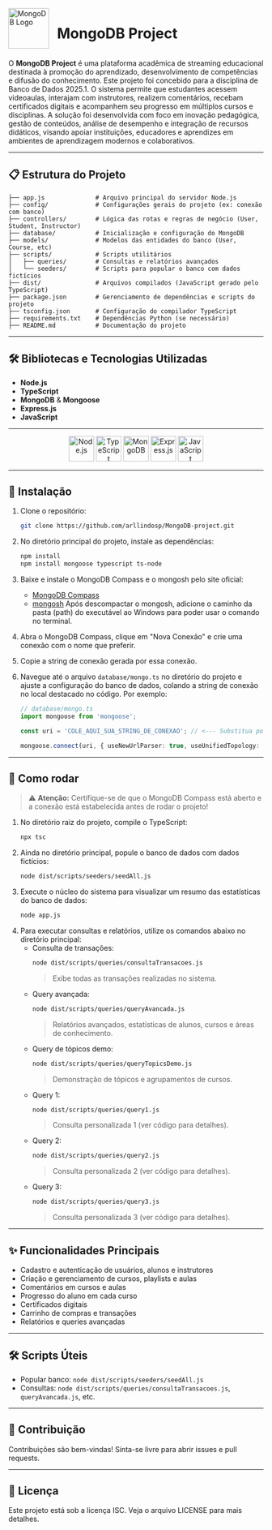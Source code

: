 
<div style="display: flex; align-items: center; justify-content: flex-start;">
	<img src="https://cdn.jsdelivr.net/gh/devicons/devicon/icons/mongodb/mongodb-original.svg" alt="MongoDB Logo" width="80" height="80"/>
	<h1 style="margin-left: 16px;">MongoDB Project </h1>
</div>


O **MongoDB Project** é uma plataforma acadêmica de streaming educacional destinada à promoção do aprendizado, desenvolvimento de competências e difusão do conhecimento. Este projeto foi concebido para a disciplina de Banco de Dados 2025.1. O sistema permite que estudantes acessem videoaulas, interajam com instrutores, realizem comentários, recebam certificados digitais e acompanhem seu progresso em múltiplos cursos e disciplinas. A solução foi desenvolvida com foco em inovação pedagógica, gestão de conteúdos, análise de desempenho e integração de recursos didáticos, visando apoiar instituições, educadores e aprendizes em ambientes de aprendizagem modernos e colaborativos.

---

## 📋 Estrutura do Projeto


```
├── app.js              # Arquivo principal do servidor Node.js
├── config/             # Configurações gerais do projeto (ex: conexão com banco)
├── controllers/        # Lógica das rotas e regras de negócio (User, Student, Instructor)
├── database/           # Inicialização e configuração do MongoDB
├── models/             # Modelos das entidades do banco (User, Course, etc)
├── scripts/            # Scripts utilitários
│   ├── queries/        # Consultas e relatórios avançados
│   └── seeders/        # Scripts para popular o banco com dados fictícios
├── dist/               # Arquivos compilados (JavaScript gerado pelo TypeScript)
├── package.json        # Gerenciamento de dependências e scripts do projeto
├── tsconfig.json       # Configuração do compilador TypeScript
├── requirements.txt    # Dependências Python (se necessário)
├── README.md           # Documentação do projeto
```

---

## 🛠️ Bibliotecas e Tecnologias Utilizadas

- **Node.js**
- **TypeScript**
- **MongoDB** & **Mongoose**
- **Express.js**
- **JavaScript**

---

<div align="center">
<img src="https://cdn.jsdelivr.net/gh/devicons/devicon/icons/nodejs/nodejs-original.svg" alt="Node.js" width="50" height="50"/>
<img src="https://cdn.jsdelivr.net/gh/devicons/devicon/icons/typescript/typescript-original.svg" alt="TypeScript" width="50" height="50"/>
<img src="https://cdn.jsdelivr.net/gh/devicons/devicon/icons/mongodb/mongodb-original.svg" alt="MongoDB" width="50" height="50"/>
<img src="https://cdn.jsdelivr.net/gh/devicons/devicon/icons/express/express-original.svg" alt="Express.js" width="50" height="50"/>
<img src="https://cdn.jsdelivr.net/gh/devicons/devicon/icons/javascript/javascript-original.svg" alt="JavaScript" width="50" height="50"/>
</div>

---

## 🚀 Instalação

1. Clone o repositório:
	```bash
	git clone https://github.com/arllindosp/MongoDB-project.git
	```
2. No diretório principal do projeto, instale as dependências:
	```bash
	npm install
	npm install mongoose typescript ts-node
	```
3. Baixe e instale o MongoDB Compass e o mongosh pelo site oficial:
	- [MongoDB Compass](https://www.mongodb.com/products/compass)
	- [mongosh](https://www.mongodb.com/try/download/shell)
	Após descompactar o mongosh, adicione o caminho da pasta (path) do executável ao Windows para poder usar o comando no terminal.
4. Abra o MongoDB Compass, clique em "Nova Conexão" e crie uma conexão com o nome que preferir.
5. Copie a string de conexão gerada por essa conexão.
6. Navegue até o arquivo `database/mongo.ts` no diretório do projeto e ajuste a configuração do banco de dados, colando a string de conexão no local destacado no código. Por exemplo:

	```ts
	// database/mongo.ts
	import mongoose from 'mongoose';

	const uri = 'COLE_AQUI_SUA_STRING_DE_CONEXAO'; // <--- Substitua por sua string

	mongoose.connect(uri, { useNewUrlParser: true, useUnifiedTopology: true });
	```

---

## 🏃 Como rodar

> ⚠️ **Atenção:** Certifique-se de que o MongoDB Compass está aberto e a conexão está estabelecida antes de rodar o projeto!

1. No diretório raiz do projeto, compile o TypeScript:
	 ```bash
	 npx tsc
	 ```
2. Ainda no diretório principal, popule o banco de dados com dados fictícios:
	 ```bash
	 node dist/scripts/seeders/seedAll.js
	 ```
3. Execute o núcleo do sistema para visualizar um resumo das estatísticas do banco de dados:
	 ```bash
	 node app.js
	 ```
4. Para executar consultas e relatórios, utilize os comandos abaixo no diretório principal:
	 - Consulta de transações:
		 ```bash
		 node dist/scripts/queries/consultaTransacoes.js
		 ```
		 > Exibe todas as transações realizadas no sistema.
	 - Query avançada:
		 ```bash
		 node dist/scripts/queries/queryAvancada.js
		 ```
		 > Relatórios avançados, estatísticas de alunos, cursos e áreas de conhecimento.
	 - Query de tópicos demo:
		 ```bash
		 node dist/scripts/queries/queryTopicsDemo.js
		 ```
		 > Demonstração de tópicos e agrupamentos de cursos.
	 - Query 1:
		 ```bash
		 node dist/scripts/queries/query1.js
		 ```
		 > Consulta personalizada 1 (ver código para detalhes).
	 - Query 2:
		 ```bash
		 node dist/scripts/queries/query2.js
		 ```
		 > Consulta personalizada 2 (ver código para detalhes).
	 - Query 3:
		 ```bash
		 node dist/scripts/queries/query3.js
		 ```
		 > Consulta personalizada 3 (ver código para detalhes).

---

## ✨ Funcionalidades Principais

- Cadastro e autenticação de usuários, alunos e instrutores
- Criação e gerenciamento de cursos, playlists e aulas
- Comentários em cursos e aulas
- Progresso do aluno em cada curso
- Certificados digitais
- Carrinho de compras e transações
- Relatórios e queries avançadas

---

## 🛠️ Scripts Úteis

- Popular banco: `node dist/scripts/seeders/seedAll.js`
- Consultas: `node dist/scripts/queries/consultaTransacoes.js`, `queryAvancada.js`, etc.

---



## 🤝 Contribuição

Contribuições são bem-vindas! Sinta-se livre para abrir issues e pull requests.

---

## 📄 Licença

Este projeto está sob a licença ISC. Veja o arquivo LICENSE para mais detalhes.


